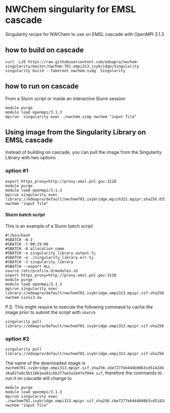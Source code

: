 # NWChem singularity for EMSL cascade 

Singularity recipe for NWChem to use on EMSL cascade with OpenMPI 3.1.3

## how to build on cascade
```
curl -LJO https://raw.githubusercontent.com/edoapra/nwchem-singularity/master/nwchem-701.ompi313.ivybridge/Singularity
singularity build --fakeroot nwchem.simg  Singularity
```
## how to run on cascade

From a Slurm script or inside an interactive Slurm session
```
module purge
module load openmpi/3.1.3
mpirun  singularity exec ./nwchem.simg nwchem "input file"
```
## Using image from the Singularity Library on EMSL cascade
Instead of building on cascade, you can pull the image from the Singularity Library with two options
### option \#1
```
export https_proxy=http://proxy.emsl.pnl.gov:3128
module purge
module load openmpi/3.1.3
mpirun singularity exec library://edoapra/default/nwchem701.ivybridge.mpich321.mpipr:sha256.03560327f67283ba0622594293bd35c61b4dc1e00228561b6cb5bd484ae205bc nwchem "input file"
```

#### Slurm batch script

This is an example of a Slurm batch script
```
#!/bin/bash
#SBATCH -N 2
#SBATCH -t 00:29:00
#SBATCH -A allocation_name
#SBATCH -o singularity_library.output.%j
#SBATCH -e ./singularity_library.err.%j
#SBATCH -J singularity_library
#SBATCH --export ALL
source /etc/profile.d/modules.sh
export https_proxy=http://proxy.emsl.pnl.gov:3128
module purge
module load openmpi/3.1.3
mpirun singularity exec library://edoapra/default/nwchem701.ivybridge.ompi313.mpipr.sif:sha256.cbe7277eb444b08b3cd5142d436a827a9c5b11861ee81cbb377ee5a1b4fe7044 nwchem siosi3.nw
```

P.S. This might require to execute the following command to cache the image prior to submit the script with `sbatch`
```
singularity pull library://edoapra/default/nwchem701.ivybridge.ompi313.mpipr.sif:sha256.cbe7277eb444b08b3cd5142d436a827a9c5b11861ee81cbb377ee5a1b4fe7044
```
### option \#2
```
singularity pull library://edoapra/default/nwchem701.ivybridge.ompi313.mpipr.sif:sha256.cbe7277eb444b08b3cd5142d436a827a9c5b11861ee81cbb377ee5a1b4fe7044
```
The name of the downloaded image is `nwchem701.ivybridge.ompi313.mpipr.sif_sha256.cbe7277eb444b08b3cd5142d436a827a9c5b11861ee81cbb377ee5a1b4fe7044.sif`, therefore the commands to run it on cascade will change to

```
module purge
module load openmpi/3.1.3
mpirun singularity exec ./nwchem701.ivybridge.ompi313.mpipr.sif_sha256.cbe7277eb444b08b3cd5142d436a827a9c5b11861ee81cbb377ee5a1b4fe7044.sif nwchem "input file"
```
